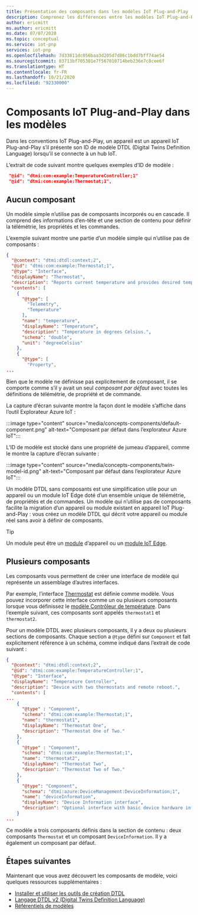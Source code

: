 ```yaml
---
title: Présentation des composants dans les modèles IoT Plug-and-Play | Microsoft Docs
description: Comprenez les différences entre les modèles IoT Plug-and-Play DTDL qui utilisent des composants et des modèles qui n’utilisent pas de composants.
author: ericmitt
ms.author: ericmitt
ms.date: 07/07/2020
ms.topic: conceptual
ms.service: iot-pnp
services: iot-pnp
ms.openlocfilehash: 7d33811dc056baa3d205d7d86c1bdd7bff74ae54
ms.sourcegitcommit: 03713bf705301e7f567010714beb236e7c8cee6f
ms.translationtype: HT
ms.contentlocale: fr-FR
ms.lasthandoff: 10/21/2020
ms.locfileid: "92330000"
---
```

# <a name="iot-plug-and-play-components-in-models"></a>Composants IoT Plug-and-Play dans les modèles

Dans les conventions IoT Plug-and-Play, un appareil est un appareil IoT Plug-and-Play s’il présente son ID de modèle DTDL (Digital Twins Definition Language) lorsqu’il se connecte à un hub IoT.

L’extrait de code suivant montre quelques exemples d’ID de modèle :

```json
 "@id": "dtmi:com:example:TemperatureController;1"
 "@id": "dtmi:com:example:Thermostat;1",
```

## <a name="no-components"></a>Aucun composant

Un modèle simple n’utilise pas de composants incorporés ou en cascade. Il comprend des informations d’en-tête et une section de contenu pour définir la télémétrie, les propriétés et les commandes.

L’exemple suivant montre une partie d’un modèle simple qui n’utilise pas de composants :

```json
{
  "@context": "dtmi:dtdl:context;2",
  "@id": "dtmi:com:example:Thermostat;1",
  "@type": "Interface",
  "displayName": "Thermostat",
  "description": "Reports current temperature and provides desired temperature control.",
  "contents": [
    {
      "@type": [
        "Telemetry",
        "Temperature"
      ],
      "name": "temperature",
      "displayName": "Temperature",
      "description": "Temperature in degrees Celsius.",
      "schema": "double",
      "unit": "degreeCelsius"
    },
    {
      "@type": [
        "Property",
...
```

Bien que le modèle ne définisse pas explicitement de composant, il se comporte comme s’il y avait un seul _composant par défaut_ avec toutes les définitions de télémétrie, de propriété et de commande.

La capture d’écran suivante montre la façon dont le modèle s’affiche dans l’outil Explorateur Azure IoT :

:::image type="content" source="media/concepts-components/default-component.png" alt-text="Composant par défaut dans l’explorateur Azure IoT":::

L’ID de modèle est stocké dans une propriété de jumeau d’appareil, comme le montre la capture d’écran suivante :

:::image type="content" source="media/concepts-components/twin-model-id.png" alt-text="Composant par défaut dans l’explorateur Azure IoT":::

Un modèle DTDL sans composants est une simplification utile pour un appareil ou un module IoT Edge doté d’un ensemble unique de télémétrie, de propriétés et de commandes. Un modèle qui n’utilise pas de composants facilite la migration d’un appareil ou module existant en appareil IoT Plug-and-Play : vous créez un modèle DTDL qui décrit votre appareil ou module réel sans avoir à définir de composants.

> [!TIP]
> Un module peut être un [module](../iot-hub/iot-hub-devguide-module-twins.md) d’appareil ou un [module IoT Edge](../iot-edge/about-iot-edge.md).

## <a name="multiple-components"></a>Plusieurs composants

Les composants vous permettent de créer une interface de modèle qui représente un assemblage d’autres interfaces.

Par exemple, l’interface [Thermostat](https://github.com/Azure/opendigitaltwins-dtdl/blob/master/DTDL/v2/samples/Thermostat.json) est définie comme modèle. Vous pouvez incorporer cette interface comme un ou plusieurs composants lorsque vous définissez le [modèle Contrôleur de température](https://github.com/Azure/opendigitaltwins-dtdl/blob/master/DTDL/v2/samples/TemperatureController.json). Dans l’exemple suivant, ces composants sont appelés `thermostat1` et `thermostat2`.

Pour un modèle DTDL avec plusieurs composants, il y a deux ou plusieurs sections de composants. Chaque section a `@type` défini sur `Component` et fait explicitement référence à un schéma, comme indiqué dans l’extrait de code suivant :

```json
{
  "@context": "dtmi:dtdl:context;2",
  "@id": "dtmi:com:example:TemperatureController;1",
  "@type": "Interface",
  "displayName": "Temperature Controller",
  "description": "Device with two thermostats and remote reboot.",
  "contents": [
...
    {
      "@type" : "Component",
      "schema": "dtmi:com:example:Thermostat;1",
      "name": "thermostat1",
      "displayName": "Thermostat One",
      "description": "Thermostat One of Two."
    },
    {
      "@type" : "Component",
      "schema": "dtmi:com:example:Thermostat;1",
      "name": "thermostat2",
      "displayName": "Thermostat Two",
      "description": "Thermostat Two of Two."
    },
    {
      "@type": "Component",
      "schema": "dtmi:azure:DeviceManagement:DeviceInformation;1",
      "name": "deviceInformation",
      "displayName": "Device Information interface",
      "description": "Optional interface with basic device hardware information."
    }
...
```

Ce modèle a trois composants définis dans la section de contenu : deux composants `Thermostat` et un composant `DeviceInformation`. Il y a également un composant par défaut.

## <a name="next-steps"></a>Étapes suivantes

Maintenant que vous avez découvert les composants de modèle, voici quelques ressources supplémentaires :

- [Installer et utiliser les outils de création DTDL](howto-use-dtdl-authoring-tools.md)
- [Langage DTDL v2 (Digital Twins Definition Language)](https://github.com/Azure/opendigitaltwins-dtdl)
- [Référentiels de modèles](./concepts-model-repository.md)
